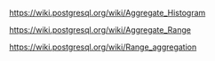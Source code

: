 
https://wiki.postgresql.org/wiki/Aggregate_Histogram

https://wiki.postgresql.org/wiki/Aggregate_Range

https://wiki.postgresql.org/wiki/Range_aggregation
